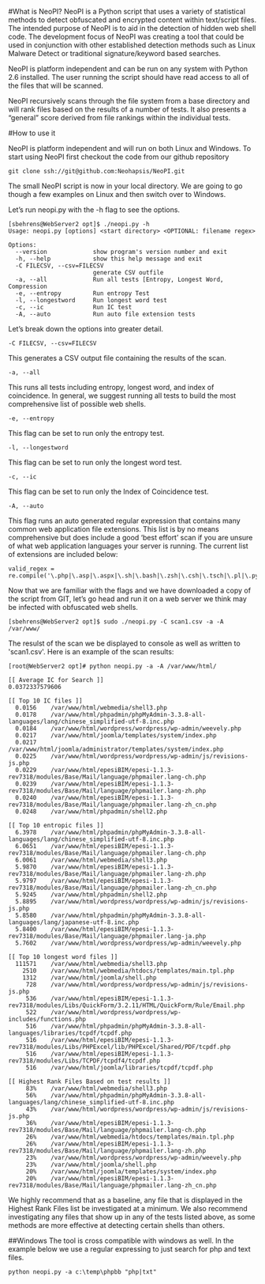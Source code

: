 #What is NeoPI?
NeoPI is a Python script that uses a variety of statistical methods to detect obfuscated and encrypted content within text/script files. The intended purpose of NeoPI is to aid in the detection of hidden web shell code. The development focus of NeoPI was creating a tool that could be used in conjunction with other established detection methods such as Linux Malware Detect or traditional signature/keyword based searches.

NeoPI is platform independent and can be run on any system with Python 2.6 installed. The user running the script should have read access to all of the files that will be scanned.

NeoPI recursively scans through the file system from a base directory and will rank files based on the results of  a number of tests. It also presents a “general” score derived from file rankings within the individual tests.

#How to use it

NeoPI is platform independent and will run on both Linux and Windows.  To start using NeoPI first checkout the code from our github repository

	git clone ssh://git@github.com:Neohapsis/NeoPI.git

The small NeoPI script is now in your local directory.  We are going to go though a few examples on Linux and then switch over to Windows.  

Let’s run neopi.py with the -h flag to see the options.  

	[sbehrens@WebServer2 opt]$ ./neopi.py -h
	Usage: neopi.py [options] <start directory> <OPTIONAL: filename regex>

	Options:
	  --version             show program's version number and exit
	  -h, --help            show this help message and exit
	  -C FILECSV, --csv=FILECSV
							generate CSV outfile
	  -a, --all             Run all tests [Entropy, Longest Word, Compression
	  -e, --entropy         Run entropy Test
	  -l, --longestword     Run longest word test
	  -c, --ic              Run IC test
	  -A, --auto            Run auto file extension tests

Let’s break down the options into greater detail.

	-C FILECSV, --csv=FILECSV
This generates a CSV output file containing the results of the scan.  

	-a, --all
This runs all tests including entropy, longest word, and index of coincidence.  In general, we suggest running all tests to build the most comprehensive list of possible web shells.

	-e, --entropy
This flag can be set to run only the entropy test.  

	-l, --longestword
This flag can be set to run only the longest word test.  

	-c, --ic
This flag can be set to run only the Index of Coincidence test.  

	-A, --auto 
This flag runs an auto generated regular expression that contains many common web application file extensions.    This list is by no means comprehensive but does include a good ‘best effort’ scan if you are unsure of what web application languages your server is running.  The current list of  extensions are included below:

	valid_regex = re.compile('\.php|\.asp|\.aspx|\.sh|\.bash|\.zsh|\.csh|\.tsch|\.pl|\.py|\.txt|\.cgi|\.cfm')

Now that we are familiar with the flags and we have downloaded a copy of the script from GIT, let’s go head and run it on a web server we think may be infected with obfuscated web shells.    

	[sbehrens@WebServer2 opt]$ sudo ./neopi.py -C scan1.csv -a -A /var/www/
	
The resulst of the scan we be displayed to console as well as written to 'scan1.csv'.  Here is an example of the scan results:

	[root@WebServer2 opt]# python neopi.py -a -A /var/www/html/

	[[ Average IC for Search ]]
	0.0372337579606

	[[ Top 10 IC files ]]
	  0.0156    /var/www/html/webmedia/shell3.php
	  0.0178    /var/www/html/phpadmin/phpMyAdmin-3.3.8-all-languages/lang/chinese_simplified-utf-8.inc.php
	  0.0184    /var/www/html/wordpress/wordpress/wp-admin/weevely.php
	  0.0217    /var/www/html/joomla/templates/system/index.php
	  0.0217    /var/www/html/joomla/administrator/templates/system/index.php
	  0.0225    /var/www/html/wordpress/wordpress/wp-admin/js/revisions-js.php
	  0.0229    /var/www/html/epesiBIM/epesi-1.1.3-rev7318/modules/Base/Mail/language/phpmailer.lang-ch.php
	  0.0239    /var/www/html/epesiBIM/epesi-1.1.3-rev7318/modules/Base/Mail/language/phpmailer.lang-zh.php
	  0.0240    /var/www/html/epesiBIM/epesi-1.1.3-rev7318/modules/Base/Mail/language/phpmailer.lang-zh_cn.php
	  0.0248    /var/www/html/phpadmin/shell2.php

	[[ Top 10 entropic files ]]
	  6.3978    /var/www/html/phpadmin/phpMyAdmin-3.3.8-all-languages/lang/chinese_simplified-utf-8.inc.php
	  6.0651    /var/www/html/epesiBIM/epesi-1.1.3-rev7318/modules/Base/Mail/language/phpmailer.lang-ch.php
	  6.0061    /var/www/html/webmedia/shell3.php
	  5.9870    /var/www/html/epesiBIM/epesi-1.1.3-rev7318/modules/Base/Mail/language/phpmailer.lang-zh.php
	  5.9797    /var/www/html/epesiBIM/epesi-1.1.3-rev7318/modules/Base/Mail/language/phpmailer.lang-zh_cn.php
	  5.9245    /var/www/html/phpadmin/shell2.php
	  5.8895    /var/www/html/wordpress/wordpress/wp-admin/js/revisions-js.php
	  5.8580    /var/www/html/phpadmin/phpMyAdmin-3.3.8-all-languages/lang/japanese-utf-8.inc.php
	  5.8400    /var/www/html/epesiBIM/epesi-1.1.3-rev7318/modules/Base/Mail/language/phpmailer.lang-ja.php
	  5.7602    /var/www/html/wordpress/wordpress/wp-admin/weevely.php

	[[ Top 10 longest word files ]]
	  111571    /var/www/html/webmedia/shell3.php
		2510    /var/www/html/webmedia/htdocs/templates/main.tpl.php
		1312    /var/www/html/joomla/shell.php
		 728    /var/www/html/wordpress/wordpress/wp-admin/js/revisions-js.php
		 536    /var/www/html/epesiBIM/epesi-1.1.3-rev7318/modules/Libs/QuickForm/3.2.11/HTML/QuickForm/Rule/Email.php
		 522    /var/www/html/wordpress/wordpress/wp-includes/functions.php
		 516    /var/www/html/phpadmin/phpMyAdmin-3.3.8-all-languages/libraries/tcpdf/tcpdf.php
		 516    /var/www/html/epesiBIM/epesi-1.1.3-rev7318/modules/Libs/PHPExcel/lib/PHPExcel/Shared/PDF/tcpdf.php
		 516    /var/www/html/epesiBIM/epesi-1.1.3-rev7318/modules/Libs/TCPDF/tcpdf4/tcpdf.php
		 516    /var/www/html/joomla/libraries/tcpdf/tcpdf.php

	[[ Highest Rank Files Based on test results ]]
		 83%    /var/www/html/webmedia/shell3.php
		 56%    /var/www/html/phpadmin/phpMyAdmin-3.3.8-all-languages/lang/chinese_simplified-utf-8.inc.php
		 43%    /var/www/html/wordpress/wordpress/wp-admin/js/revisions-js.php
		 36%    /var/www/html/epesiBIM/epesi-1.1.3-rev7318/modules/Base/Mail/language/phpmailer.lang-ch.php
		 26%    /var/www/html/webmedia/htdocs/templates/main.tpl.php
		 26%    /var/www/html/epesiBIM/epesi-1.1.3-rev7318/modules/Base/Mail/language/phpmailer.lang-zh.php
		 23%    /var/www/html/wordpress/wordpress/wp-admin/weevely.php
		 23%    /var/www/html/joomla/shell.php
		 20%    /var/www/html/joomla/templates/system/index.php
		 20%    /var/www/html/epesiBIM/epesi-1.1.3-rev7318/modules/Base/Mail/language/phpmailer.lang-zh_cn.php

We highly recommend that as a baseline, any file that is displayed in the Highest Rank Files list be investigated at a minimum.  We also recommend investigating any files that show up in any of the tests listed above, as some methods are more effective at detecting certain shells than others.  

##Windows
The tool is cross compatible with windows as well.    In the example below we use a regular expressing to just search for php and text files.

	python neopi.py -a c:\temp\phpbb "php|txt"

